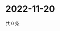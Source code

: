# 2022-11-20

共 0 条

<!-- BEGIN WEIBO -->
<!-- 最后更新时间 Sun Nov 20 2022 09:26:08 GMT+0800 (China Standard Time) -->

<!-- END WEIBO -->
